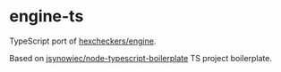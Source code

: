 # engine-ts

TypeScript port of [hexcheckers/engine](https://github.com/hexcheckers/engine).

Based on [jsynowiec/node-typescript-boilerplate](https://github.com/jsynowiec/node-typescript-boilerplate) TS project boilerplate.
